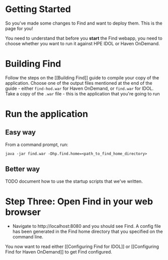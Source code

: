 # Getting Started

So you've made some changes to Find and want to deploy them.  This is the page for you!

You need to understand that before you **start** the Find webapp, you need to choose whether you want to run it against HPE IDOL or Haven OnDemand.

# Building Find

Follow the steps on the [[Building Find]] guide to compile your copy of the application.  Choose one of the output files mentioned at the end of the guide - either `find-hod.war` for Haven OnDemand, or `find.war` for IDOL.  Take a copy of the `.war` file - this is the application that you're going to run

# Run the application
## Easy way

From a command prompt, run:

`java -jar find.war -Dhp.find.home=<path_to_find_home_directory>`

## Better way

TODO document how to use the startup scripts that we've written.

# Step Three: Open Find in your web browser

- Navigate to http://localhost:8080 and you should see Find.  A config file has been generated in the Find home directory that you specified on the command line.

You now want to read either [[Configuring Find for IDOL]] or [[Configuring Find for Haven OnDemand]] to get Find configured.